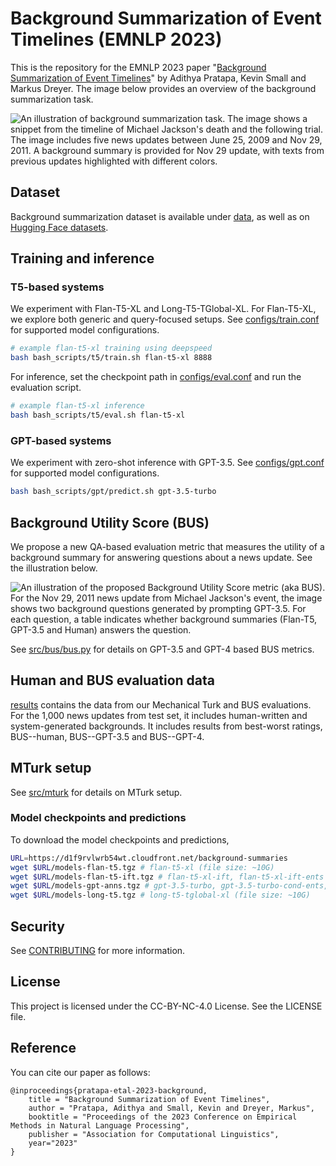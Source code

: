 # Background Summarization of Event Timelines (EMNLP 2023)

This is the repository for the EMNLP 2023 paper "[Background Summarization of Event Timelines](https://arxiv.org/abs/2310.16197)" by Adithya Pratapa, Kevin Small and Markus Dreyer. The image below provides an overview of the background summarization task.

![An illustration of background summarization task. The image shows a snippet from the timeline of Michael Jackson's death and the following trial. The image includes five news updates between June 25, 2009 and Nov 29, 2011. A background summary is provided for Nov 29 update, with texts from previous updates highlighted with different colors.](images/background_summary_illustration.png)

## Dataset

Background summarization dataset is available under [data](data), as well as on [Hugging Face datasets](https://huggingface.co/datasets/adithya7/background-summaries).

## Training and inference

### T5-based systems

We experiment with Flan-T5-XL and Long-T5-TGlobal-XL. For Flan-T5-XL, we explore both generic and query-focused setups. See [configs/train.conf](configs/train.conf) for supported model configurations.

```bash
# example flan-t5-xl training using deepspeed
bash bash_scripts/t5/train.sh flan-t5-xl 8888
```

For inference, set the checkpoint path in [configs/eval.conf](configs/eval.conf) and run the evaluation script.

```bash
# example flan-t5-xl inference
bash bash_scripts/t5/eval.sh flan-t5-xl
```

### GPT-based systems

We experiment with zero-shot inference with GPT-3.5. See [configs/gpt.conf](configs/gpt.conf) for supported model configurations.

```bash
bash bash_scripts/gpt/predict.sh gpt-3.5-turbo
```

## Background Utility Score (BUS)

We propose a new QA-based evaluation metric that measures the utility of a background summary for answering questions about a news update. See the illustration below.

![An illustration of the proposed Background Utility Score metric (aka BUS). For the Nov 29, 2011 news update from Michael Jackson's event, the image shows two background questions generated by prompting GPT-3.5. For each question, a table indicates whether background summaries (Flan-T5, GPT-3.5 and Human) answers the question.](images/bus_illustration.png)

See [src/bus/bus.py](src/bus/bus.py) for details on GPT-3.5 and GPT-4 based BUS metrics.

## Human and BUS evaluation data

[results](results/) contains the data from our Mechanical Turk and BUS evaluations. For the 1,000 news updates from test set, it includes human-written and system-generated backgrounds. It includes results from best-worst ratings, BUS--human, BUS--GPT-3.5 and BUS--GPT-4.

## MTurk setup

See [src/mturk](src/mturk) for details on MTurk setup.

### Model checkpoints and predictions

To download the model checkpoints and predictions,

```bash
URL=https://d1f9rvlwrb54wt.cloudfront.net/background-summaries
wget $URL/models-flan-t5.tgz # flan-t5-xl (file size: ~10G)
wget $URL/models-flan-t5-ift.tgz # flan-t5-xl-ift, flan-t5-xl-ift-ents (file size: ~20G)
wget $URL/models-gpt-anns.tgz # gpt-3.5-turbo, gpt-3.5-turbo-cond-ents, human annotators (file size: ~5M)
wget $URL/models-long-t5.tgz # long-t5-tglobal-xl (file size: ~10G)
```

## Security

See [CONTRIBUTING](CONTRIBUTING.md#security-issue-notifications) for more information.

## License

This project is licensed under the CC-BY-NC-4.0 License. See the LICENSE file.

## Reference

You can cite our paper as follows:

    @inproceedings{pratapa-etal-2023-background,
        title = "Background Summarization of Event Timelines",
        author = "Pratapa, Adithya and Small, Kevin and Dreyer, Markus",
        booktitle = "Proceedings of the 2023 Conference on Empirical Methods in Natural Language Processing",
        publisher = "Association for Computational Linguistics",
        year="2023"
    }
